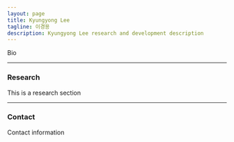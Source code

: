 ```yaml
---
layout: page
title: Kyungyong Lee
tagline: 이경용
description: Kyungyong Lee research and development description
---
```


Bio

---

### Research <a name="research"></a>

This is a research section

---

### Contact <a name="contact"></a>

Contact information

